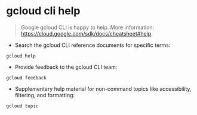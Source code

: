 # gcloud cli help

> Google gcloud CLI is happy to help.
> More information: <https://cloud.google.com/sdk/docs/cheatsheet#help>.

- Search the gcloud CLI reference documents for specific terms:

`gcloud help`

- Provide feedback to the gcloud CLI team:

`gcloud feedback`

- Supplementary help material for non-command topics like accessibility, filtering, and formatting:

`gcloud topic`
